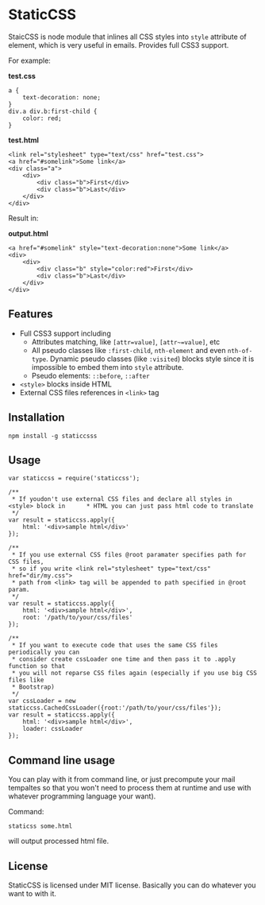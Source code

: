 StaticCSS
=========

StaicCSS is node module that inlines all CSS styles into `style` attribute of element, which is very useful in emails. Provides full CSS3 support. 

For example:

**test.css**

    a {
        text-decoration: none;
    }
    div.a div.b:first-child {
        color: red;
    }

**test.html**

    <link rel="stylesheet" type="text/css" href="test.css">
    <a href="#somelink">Some link</a>
    <div class="a">
        <div>
            <div class="b">First</div>
            <div class="b">Last</div>
        </div>
    </div>

Result in: 

**output.html**

    <a href="#somelink" style="text-decoration:none">Some link</a>
    <div>
        <div>
            <div class="b" style="color:red">First</div>
            <div class="b">Last</div>
        </div>
    </div>

Features
--------

 - Full CSS3 support including
     - Attributes matching, like `[attr=value]`, `[attr~=value]`, etc
     - All pseudo classes like `:first-child`, `nth-element` and even `nth-of-type`. Dynamic pseudo classes (like `:visited`) blocks style since it is impossible to embed them into `style` attribute.
     - Pseudo elements: `::before`, `::after`
 - `<style>` blocks inside HTML
 - External CSS files references in `<link>` tag

Installation
------------
`npm install -g staticcsss`

Usage
---

    var staticcss = require('staticcss');
    
    /**
     * If youdon't use external CSS files and declare all styles in <style> block in      * HTML you can just pass html code to translate
     */
    var result = staticcss.apply({
        html: '<div>sample html</div>'
    });  

    /**
     * If you use external CSS files @root paramater specifies path for CSS files,
     * so if you write <link rel="stylesheet" type="text/css" href="dir/my.css">
     * path from <link> tag will be appended to path specified in @root param.
     */
    var result = staticcss.apply({
        html: '<div>sample html</div>',
        root: '/path/to/your/css/files'
    });  

    /**
     * If you want to execute code that uses the same CSS files periodically you can 
     * consider create cssLoader one time and then pass it to .apply function so that
     * you will not reparse CSS files again (especially if you use big CSS files like
     * Bootstrap)
     */
    var cssLoader = new staticcss.CachedCssLoader({root:'/path/to/your/css/files'});
    var result = staticcss.apply({
        html: '<div>sample html</div>',
        loader: cssLoader
    });

Command line usage
------------------

You can play with it from command line, or just precompute your mail tempaltes so that you won't need to process them at runtime and use with whatever programming language your want).

Command:

    staticss some.html
will output processed html file.

License
-------
StaticCSS is licensed under MIT license. Basically you can do whatever you want to with it.